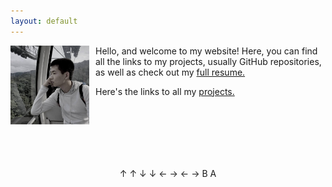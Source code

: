 ```yaml
---
layout: default
---
```

<p>
    <img src="assets/profile_pic.jpg" style="width:25%; float:left; margin-right: 10px">
    Hello, and welcome to my website! Here, you can find all the links to my projects, 
    usually GitHub repositories, as well as check out my <a href="Files/resume/recent/">full resume.</a>
</p>
<p> Here's the links to all my <a href="project">projects.</a></p>
<div style="text-align:center; padding-top:100px">
↑ ↑ ↓ ↓ ← → ← → B A
</div>

<script src="js/konami.js"></script>
